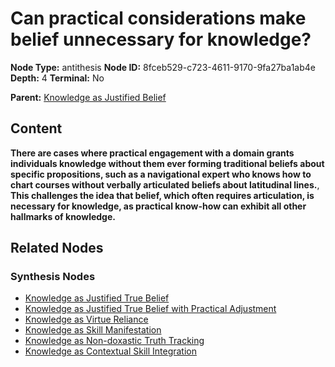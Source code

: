 # Can practical considerations make belief unnecessary for knowledge?

**Node Type:** antithesis
**Node ID:** 8fceb529-c723-4611-9170-9fa27ba1ab4e
**Depth:** 4
**Terminal:** No

**Parent:** [Knowledge as Justified Belief](knowledge-as-justified-belief-synthesis-f6f0050f-13c0-4662-9d83-48213c11bd91.md)

## Content

**There are cases where practical engagement with a domain grants individuals knowledge without them ever forming traditional beliefs about specific propositions, such as a navigational expert who knows how to chart courses without verbally articulated beliefs about latitudinal lines.**, **This challenges the idea that belief, which often requires articulation, is necessary for knowledge, as practical know-how can exhibit all other hallmarks of knowledge.**

## Related Nodes

### Synthesis Nodes

- [Knowledge as Justified True Belief](knowledge-as-justified-true-belief-synthesis-d399ecf1-5277-46f3-950e-0569a7cb9ee6.md)
- [Knowledge as Justified True Belief with Practical Adjustment](knowledge-as-justified-true-belief-with-practical-adjustment-synthesis-0cde21bc-0eee-4341-8ac5-92fdb24d0615.md)
- [Knowledge as Virtue Reliance](knowledge-as-virtue-reliance-synthesis-50f09659-9f21-4102-b6b7-88f95aa6a861.md)
- [Knowledge as Skill Manifestation](knowledge-as-skill-manifestation-synthesis-6b40d372-a0c5-41a5-9aa1-1e8c3ce6a72d.md)
- [Knowledge as Non-doxastic Truth Tracking](knowledge-as-non-doxastic-truth-tracking-synthesis-3bffee48-fe06-48fe-8a2e-9c80072b008a.md)
- [Knowledge as Contextual Skill Integration](knowledge-as-contextual-skill-integration-synthesis-2af9690c-5010-4464-ad2e-2542456ed5a3.md)
